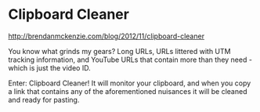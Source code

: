 Clipboard Cleaner
=================

http://brendanmckenzie.com/blog/2012/11/clipboard-cleaner

You know what grinds my gears? Long URLs, URLs littered with UTM tracking information, and YouTube URLs that contain more than they need - which is just the video ID.

Enter: Clipboard Cleaner! It will monitor your clipboard, and when you copy a link that contains any of the aforementioned nuisances it will be cleaned and ready for pasting.

